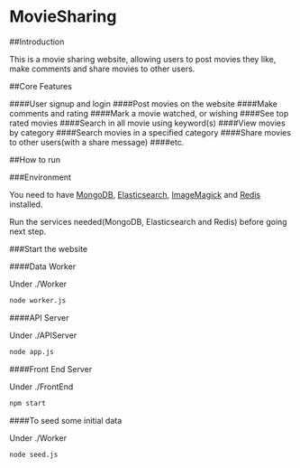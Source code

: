 # MovieSharing

##Introduction

This is a movie sharing website, allowing users to post movies they like, make comments and share movies to other users.

##Core Features

####User signup and login
####Post movies on the website
####Make comments and rating
####Mark a movie watched, or wishing
####See top rated movies
####Search in all movie using keyword(s)
####View movies by category
####Search movies in a specified category
####Share movies to other users(with a share message)
####etc.

##How to run

###Environment

You need to have [MongoDB](https://www.mongodb.com), [Elasticsearch](https://www.elastic.co/products/elasticsearch), [ImageMagick](https://www.imagemagick.org/script/index.php) and [Redis](https://redis.io/) installed.

Run the services needed(MongoDB, Elasticsearch and Redis) before going next step.

###Start the website

####Data Worker

Under ./Worker

```bash
node worker.js
```

####API Server

Under ./APIServer

```bash
node app.js
```

####Front End Server

Under ./FrontEnd

```bash
npm start
```

####To seed some initial data

Under ./Worker

```bash
node seed.js
```

